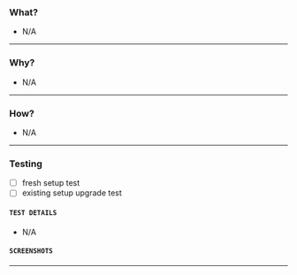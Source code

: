 <!--- To reset the pull request template, unlabel and re-label with the correct labels -->
<!--- Please try to use bullet points under each heading as much as possible -->
<!--- If there is nothing to mention, please keep only one point with N/A -->
<!--- DO NOT MODIFY THE HEADER NAMES -->

### What?
<!--- Describe what the problem being addressed here is -->
- N/A

---

### Why?
<!--- Describe why do we need to address this problem -->
- N/A

---

### How?
<!--- Describe how are you addressing this problem -->
- N/A

---

### Testing
<!--- mark all the tests which were conducted and that succeeded -->
- [ ] fresh setup test
- [ ] existing setup upgrade test

#### `TEST DETAILS`
<!--- Elaborate on the tests conducted -->
- N/A

#### `SCREENSHOTS`
<!--- Attach any screenshots which you can reference using any labels -->


---
